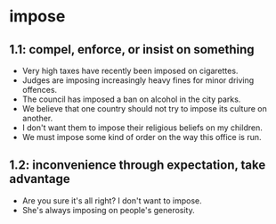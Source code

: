 # impose
## 1.1: compel, enforce, or insist on something

  *  Very high taxes have recently been imposed on cigarettes.
  *  Judges are imposing increasingly heavy fines for minor driving offences.
  *  The council has imposed a ban on alcohol in the city parks.
  *  We believe that one country should not try to impose its culture on another.
  *  I don't want them to impose their religious beliefs on my children.
  *  We must impose some kind of order on the way this office is run.

## 1.2: inconvenience through expectation, take advantage

  *  Are you sure it's all right? I don't want to impose.
  *  She's always imposing on people's generosity.
